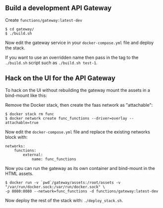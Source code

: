 ## Build a development API Gateway

Create `functions/gateway:latest-dev`

```
$ cd gateway/
$ ./build.sh
```

Now edit the gateway service in your `docker-compose.yml` file and deploy the stack.

If you want to use an overridden name then pass in the tag to the `./build.sh` script such as `./build.sh test-1`.

## Hack on the UI for the API Gateway

To hack on the UI without rebuilding the gateway mount the assets in a bind-mount like this:

Remove the Docker stack, then create the faas network as "attachable":

```
$ docker stack rm func
$ docker network create func_functions --driver=overlay --attachable=true
```

Now edit the `docker-compose.yml` file and replace the existing networks block with:

```
networks:
    functions:
        external:
            name: func_functions
```

Now you can run the gateway as its own container and bind-mount in the HTML assets.

```
$ docker run -v `pwd`/gateway/assets:/root/assets -v "/var/run/docker.sock:/var/run/docker.sock" \
-p 8080:8080 --network=func_functions -d functions/gateway:latest-dev
```

Now deploy the rest of the stack with: `./deploy_stack.sh`.
